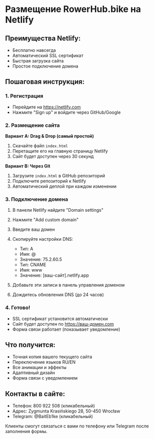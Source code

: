 # Размещение RowerHub.bike на Netlify

## Преимущества Netlify:
- Бесплатно навсегда
- Автоматический SSL сертификат
- Быстрая загрузка сайта
- Простое подключение домена

## Пошаговая инструкция:

### 1. Регистрация
- Перейдите на https://netlify.com
- Нажмите "Sign up" и войдите через GitHub/Google

### 2. Размещение сайта
**Вариант A: Drag & Drop (самый простой)**
1. Скачайте файл `index.html`
2. Перетащите его на главную страницу Netlify
3. Сайт будет доступен через 30 секунд

**Вариант B: Через Git**
1. Загрузите `index.html` в GitHub репозиторий
2. Подключите репозиторий к Netlify
3. Автоматический деплой при каждом изменении

### 3. Подключение домена
1. В панели Netlify найдите "Domain settings"
2. Нажмите "Add custom domain"
3. Введите ваш домен
4. Скопируйте настройки DNS:
   - Тип: A
   - Имя: @
   - Значение: 75.2.60.5
   - Тип: CNAME
   - Имя: www
   - Значение: [ваш-сайт].netlify.app

5. Добавьте эти записи в панель управления доменом
6. Дождитесь обновления DNS (до 24 часов)

### 4. Готово!
- SSL сертификат установится автоматически
- Сайт будет доступен по https://ваш-домен.com
- Форма связи работает (показывает уведомление)

## Что получится:
- Точная копия вашего текущего сайта
- Переключение языков RU/EN
- Все анимации и эффекты
- Адаптивный дизайн
- Форма связи с уведомлением

## Контакты в сайте:
- Телефон: 800 922 508 (кликабельный)
- Адрес: Zygmunta Krasińskiego 28, 50-450 Wrocław
- Telegram: @BaitEb1ke (кликабельный)

Клиенты смогут связаться с вами по телефону или Telegram после заполнения формы.